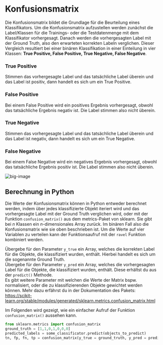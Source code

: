 # Konfusionsmatrix
Die Konfusionsmatrix bildet die Grundlage für die Beurteilung eines Klassifikators. Um die Konfusionsmatrix aufzustellen werden zunächst die Label/Klassen für die Trainings- oder die Testdatenmenge mit dem Klassifikator vorhergesagt. Danach werden die vorhergesagten Label mit der Ground Truth, also den erwarteten korrekten Labeln verglichen. Dieser Vergleich resultiert bei einer binären Klassifikation in einer Einteilung in vier Klassen: **True Positive, False Positive, True Negative, False Negative**.

### True Positive
Stimmen das vorhergesagte Label und das tatsächliche Label überein und das Label ist positiv, dann handelt es sich um ein True Positive.

### False Positive
Bei einem False Positive wird ein positives Ergebnis vorhergesagt, obwohl das tatsächliche Ergebnis negativ ist. Die Label stimmen also nicht überein.

### True Negative
Stimmen das vorhergesagte Label und das tatsächliche Label überein und das Label ist negativ, dann handelt es sich um ein True Negative.

### False Negative
Bei einem False Negative wird ein negatives Ergebnis vorhergesagt, obwohl das tatsächliche Ergebnis positiv ist. Die Label stimmen also nicht überein.

![big-image][confusion_matrix]
## Berechnung in Python
Die Werte der Konfusionsmatrix können in Python entweder berechnet werden, indem über jedes klassifizierte Objekt iteriert wird und das vorhergesagte Label mit der Ground Truth verglichen wird, oder mit der Funktion `confusion_matrix()` aus dem metrics-Paket von sklearn. Sie gibt bei $n$ Klassen ein $n$-dimensionales Array zurück. Im binären Fall also die Konfusionsmatrix wie sie oben beschrieben ist. Um die Werte auf vier Variablen zu verteilen kann der Funktionsaufruf mit der `ravel` Funktion kombiniert werden.

Übergebe für den Parameter `y_true` ein Array, welches die korrekten Label für die Objekte, die klassifiziert wurden, enthält. Hierbei handelt es sich um die sogenannte Ground Truth. \
Übergebe für den Parameter `y_pred` ein Array, welches die vorhergesagten Label für die Objekte, die klassifiziert wurden, enthält. Diese erhältst du aus der `predict()` Methode. \
Es gibt weitere Parameter mit welchen die Werte der Matrix bspw. normalisiert, oder die zu klassifizierenden Objekte gewichtet werden können. Mehr dazu erfährst du in der Dokumentation des Pakets:\
 https://scikit-learn.org/stable/modules/generated/sklearn.metrics.confusion_matrix.html

Im Folgenden wird gezeigt, wie ein einfacher Aufruf der Funktion `confusion_matrix()` aussehen kann.

```python
from sklearn.metrics import confusion_matrix
ground_truth = [1,1,0,1,0,0,0]
predicted_labels = some_classificator.predict(objects_to_predict)
tn, fp, fn, tp = confusion_matrix(y_true = ground_truth, y_pred = predicted_labels).ravel()
```


[confusion_matrix]: assets/experiences/sortierroboter/hint_files/img/konfusionsmatrix.png